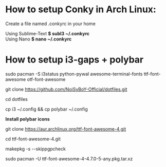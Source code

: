 # How to setup Conky in Arch Linux:

Create a file named .conkyrc in your home


Using Sublime-Text <b>$ subl3 ~/.conkyrc</b>
<br>
Using Nano <b>$ nano ~/.conkyrc</b>


# How to setup i3-gaps + polybar

sudo pacman -S i3status python-pywal awesome-terminal-fonts ttf-font-awesome otf-font-awesome

git clone https://github.com/NoiSyBoY-Official/dotfiles.git

cd dotfiles

cp i3 ~/.config && cp polybar ~/.config

<b>Install polybar icons</b>

git clone https://aur.archlinux.org/ttf-font-awesome-4.git

cd ttf-font-awesome-4.git

makepkg -s --skippgpcheck

sudo pacman -U ttf-font-awesome-4-4.7.0-5-any.pkg.tar.xz
